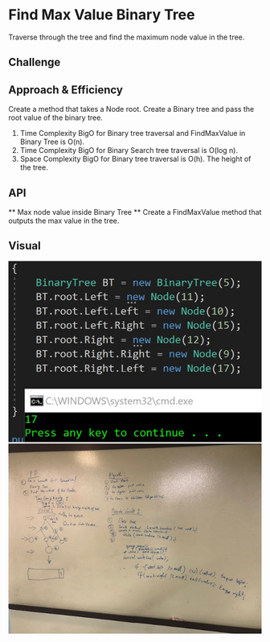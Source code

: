 # Find Max Value Binary Tree
Traverse through the tree and find the maximum node value in the tree.  

## Challenge


## Approach & Efficiency
Create a method that takes a Node root. Create a Binary tree and pass the root value of the binary tree. 
1. Time Complexity BigO for Binary tree traversal and FindMaxValue in Binary Tree is O(n).
2. Time Complexity BigO for Binary Search tree traversal is O(log n).
3. Space Complexity BigO for Binary tree traversal is O(h). The height of the tree. 

## API
** Max node value inside Binary Tree **
Create a FindMaxValue method that outputs the max value in the tree. 

## Visual

![Program test](/Assets/MaxBinaryTreeValue.jpg)
![Program test](/Assets/MaxBinaryTreeValue2.jpg)